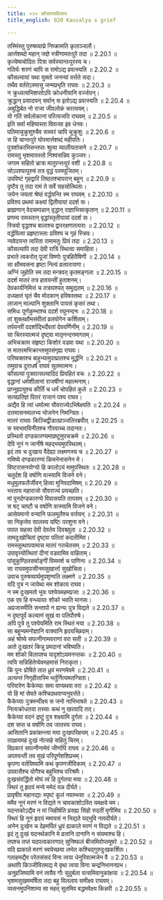 ```yaml
---
title: ०२० कौसल्याविलापः
title_english: 020 Kausalya s grief

---
```

<div class="audioEmbed"  caption="श्रीराम-हरिसीताराममूर्ति-घनपाठिभ्यां वचनम्" src="https://archive.org/download/Ramayana-recitation-Sriram-harisItArAmamUrti-Ghanapaati-v2/Kanda_2/Kanda_2_AYK-020-Kousalya_Vilapaha.mp3"></div>

  
तस्मिंस्तु पुरुषव्याघ्रे निष्क्रामति कृताञ्जलौ।  
आर्त्तशब्दो महान् जज्ञे स्त्रीणामतःपुरे तदा ॥ 2.20.1 ॥   
कृत्येष्वचोदितः पित्रा सर्वस्यान्तःपुरस्य च।  
गतिर्यः शरणं चापि स रामोऽद्य प्रवत्स्यति ॥ 2.20.2 ॥   
कौसल्यायां यथा युक्तो जनन्यां वर्त्तते सदा।  
तथैव वर्ततेऽस्मासु जन्मप्रभृति राघवः ॥ 2.20.3 ॥   
न क्रुध्यत्यभिशप्तोऽपि क्रोधनीयानि वर्ज्जयन्।  
क्रुद्धान् प्रसादयन् सर्वान् स इतोऽद्य प्रवत्स्यति ॥ 2.20.4 ॥   
अबुद्धिर्बत नो राजा जीवलोकं चरत्ययम्।  
यो गतिं सर्वलोकानां परित्यजति राघवम् ॥ 2.20.5 ॥   
इति सर्वा महिष्यस्ता विवत्सा इव धेनवः।  
पतिमाचुक्रुशुश्चैव सस्वरं चापि चुक्रुशुः ॥ 2.20.6 ॥   
स हि चान्तःपुरे घोरमार्त्तशब्दं महीपतिः।  
पुत्रशोकाभिसन्तप्तः श्रुत्वा व्यालीयतासने ॥ 2.20.7 ॥   
रामस्तु भृशमायस्तो निश्वसन्निव कुञ्जरः।  
जगाम सहितो भ्रात्रा मातुरन्तःपुरं वशी ॥ 2.20.8 ॥   
सोऽपश्यत्पुरुषं तत्र वृद्धं परमपूजितम्।  
उपविष्टं गृहद्वारि तिष्ठतश्चापरान् बहून् ॥ 2.20.9 ॥   
दृष्टैव तु तदा रामं ते सर्वे सहसोत्थिताः।  
जयेन जयतां श्रेष्ठं वर्द्धयन्ति स्म राघवम् ॥ 2.20.10 ॥   
प्रविश्य प्रथमां कक्ष्यां द्वितीयायां ददर्श सः।  
ब्राह्मणान् वेदसम्पन्नान् वृद्धान् राज्ञाभिसत्कृतान् ॥ 2.20.11 ॥   
प्रणम्य रामस्तान् वृद्धांस्तृतीयायां ददर्श सः।  
स्त्रियो वृद्धाश्च बालाश्च द्वाररक्षणतत्पराः ॥ 2.20.12 ॥   
वर्द्धयित्वा प्रहृष्टास्ताः प्रविश्य च गृहं स्त्रियः।  
न्यवेदयन्त त्वरिता रामामतुः प्रियं तदा ॥ 2.20.13 ॥   
कौसल्यापि तदा देवी रात्रिं स्थित्वा समाहिता।  
प्रभाते त्वकरोत् पूजां विष्णोः पुत्रहितैषिणी ॥ 2.20.14 ॥   
सा क्षौमवसना हृष्टा नित्यं व्रतपरायणा।  
अग्निं जुहोति स्म तदा मन्त्रवत् कृतमङ्गला ॥ 2.20.15 ॥   
ददर्श मातरं तत्र हावयन्तीं हुताशनम्।  
देवकार्यनिमित्तं च तत्रापश्यत् समुद्यतम् ॥ 2.20.16 ॥   
दध्यक्षतं घृतं चैव मोदकान् हविषस्तथा ॥ 2.20.17 ॥   
लाजान् माल्यानि शुक्लानि पायसं कृसरं तथा।  
समिधः पूर्णकुम्भाश्च ददर्श रघुनन्दनः ॥ 2.20.18 ॥   
तां शुक्लक्षौमसंवीतां व्रतयोगेन कर्शिताम्।  
तर्पयन्तीं ददर्शाद्भिर्देवतां देववर्णिनीम् ॥ 2.20.19 ॥   
सा चिरस्यात्मजं दृष्ट्वा मातृनन्दनमागतम्।  
अभिचक्राम संहृष्टा किशोरं वडवा यथा ॥ 2.20.20 ॥   
स मातरमभिक्रान्तामुपसंगृह्य राघवः।  
परिष्वक्तश्च बाहुभ्यामुपाघ्रातश्च मूर्द्धनि ॥ 2.20.21 ॥   
तमुवाच दुराधर्षं राघवं सुतमात्मनः।  
कौसल्यां पुत्रवात्सल्यादिदं प्रियहितं वचः ॥ 2.20.22 ॥   
वृद्धानां धर्मशीलानां राजर्षीणां महात्मनाम्।  
प्राप्नुह्यायुश्च कीर्तिं च धर्मं चोपहितं कुले ॥ 2.20.23 ॥   
सत्यप्रतिज्ञं पितरं राजानं पश्य राघव।  
अद्यैव हि त्वां धर्मात्मा यौवराज्येऽभिषेक्ष्यति ॥ 2.20.24 ॥   
दत्तमासनमालभ्य भोजनेन निमन्त्रितः।  
मातरं राघवः किञ्चिद्व्रीडात्प्राञ्जलिरब्रवीत् ॥ 2.20.25 ॥   
स स्वभावविनीतश्च गौरवाच्च तदानतः।  
प्रस्थितो दण्डकारण्यमाप्रष्टुमुपचक्रमे ॥ 2.20.26 ॥   
देवि नूनं न जानीषे महद्भयमुपस्थितम्।  
इदं तव च दुःखाय वैदेह्या लक्ष्मणस्य च ॥ 2.20.27 ॥   
गमिष्ये दण्डकारण्यं किमनेनासनेन मे।  
विष्टरासनयोग्यो हि कालोऽयं मामुपस्थितः ॥ 2.20.28 ॥   
चतुर्दश हि वर्षाणि वत्स्यामि विजने वने।  
मधुमूलफलैर्जीवन् हित्वा मुनिवदामिषम् ॥ 2.20.29 ॥   
भरताय महाराजो यौवराज्यं प्रयच्छति।  
मां पुनर्दण्डकारण्ये विवासयति तापसम् ॥ 2.20.30 ॥   
स षट् चाष्टौ च वर्षाणि वत्स्यामि विजने वने।  
आसेवमानो वन्यानि फलमूलैश्च वर्त्तयन् ॥ 2.20.31 ॥   
सा निकृत्तेव सालस्य यष्टिः परशुना वने।  
पपात सहसा देवी देवतेव दिवश्च्युता ॥ 2.20.32 ॥   
तामदुःखोचितां दृष्ट्वा पतितां कदलीमिव।  
रामस्तूत्थापयामास मातरं गतचेतसम् ॥ 2.20.33 ॥   
उपावृत्त्योत्थितां दीनां वडवामिव वाहिताम्।  
पांसुकुण्ठितसर्वाङ्गीं विममर्श च पाणिना ॥ 2.20.34 ॥   
सा राघवमुपासीनमसुखार्त्ता सुखोचिता।  
उवाच पुरुषव्यार्घमुपशृण्वति लक्ष्मणे ॥ 2.20.35 ॥   
यदि पुत्र न जायेथा मम शोकाय राघव।  
न स्म दुःखमतो भूयः पश्येयमहमप्रजाः ॥ 2.20.36 ॥   
एक एव हि वन्ध्यायाः शोको भवति मानसः।  
अप्रजास्मीति सन्तापो न ह्यन्यः पुत्र विद्यते ॥ 2.20.37 ॥   
न दृष्टपूर्वं कल्याणं सूखं वा पतिपौरुषे।  
अपि पुत्रे तु पश्येयमिति राम स्थितं मया ॥ 2.20.38 ॥   
सा बहून्यमनोज्ञानि वाक्यानि हृदयच्छिदाम्।  
अहं श्रोष्ये सपत्नीनामवराणां वरा सती ॥ 2.20.39 ॥   
अतो दुःखतरं किन्नु प्रमदानां भविष्यति।  
मम शोको विलापश्च यादृशोऽयमनन्तकः ॥ 2.20.40 ॥   
त्वयि सन्निहितेप्येवमहमासं निराकृता।  
किं पुनः प्रोषिते तात ध्रुवं मरणमेवमे ॥ 2.20.41 ॥   
अत्यन्तं निगृहीतास्मि भर्तुर्नित्यमतन्त्रिता।  
परिवारेण कैकेय्याः समा वाप्यथवा वरा ॥ 2.20.42 ॥   
यो हि मां सेवते कश्चिदथवाप्यनुवर्त्तते।  
कैकेय्याः पुत्रमन्वीक्ष्य स जनो नाभिभाषते ॥ 2.20.43 ॥   
नित्यक्रोधतया तस्याः कथं नु खरवादि तत्।  
कैकेय्या वदनं द्रष्टुं पुत्र शक्ष्यामि दुर्गता ॥ 2.20.44 ॥   
दश सप्त च वर्षाणि तव जातस्य राघव।  
आसितानि प्रकांक्षन्त्या मया दुःखपरिक्षयम् ॥ 2.20.45 ॥   
तदक्षयमहं दुःखं नोत्सहे सहितुं चिरम्।  
विप्रकारं सपत्नीनामेवं जीर्णापि राघव ॥ 2.20.46 ॥   
अपश्यन्ती तव मुखं परिपूर्णशशिप्रभम्।  
कृपणा वर्तयिष्यामि कथं कृपणजीविकाम् ॥ 2.20.47 ॥   
उपवासैश्च योगैश्च बहुभिश्च परिश्रमैः।  
दुःखसंवर्द्धितो मोघं त्वं हि दुर्गतया मया ॥ 2.20.48 ॥   
स्थिरं तु हृदयं मन्ये ममेदं यन्न दीर्यते।  
प्रावृषीव महानद्याः स्पृष्टं कूलं नवाम्भसा ॥ 2.20.49 ॥   
ममैव नूनं मरणं न विद्यते न चावकाशोऽस्ति यमक्षये मम।  
यदन्तकोऽद्यैव न मां जिहीर्षति प्रसह्य सिंहो रुदतीं मृगीमिव ॥ 2.20.50 ॥   
स्थिरं हि नूनं हृदयं ममायसं न भिद्यते यद्भुवि नावदीर्यते।  
अनेन दुःखेन च देहमर्पितं ध्रुवं ह्यकाले मरणं न विद्यते ॥ 2.20.51 ॥   
इदं तु दुःखं यदनर्थकानि मे व्रतानि दानानि न संयमाश्च हि।  
तपश्च तप्तं यदपत्यकारणात् सुनिष्फलं बीजमिवोप्तमूषरे ॥ 2.20.52 ॥   
यदि ह्यकाले मरणं स्वयेच्छया लभेत कश्चिद्गुरुदुःखकर्शितः।  
गताहमद्यैव परेतसंसदं विना त्वया धेनुरिवात्मजेन वै ॥ 2.20.53 ॥   
अथापि किञ्जीवितमद्य मे वृथा त्वया विना चन्द्रनिभाननप्रभ।  
अनुव्रजिष्यामि वनं त्वयैव गौः सुदुर्बला वत्समिवानुकांक्षया ॥ 2.20.54 ॥   
भृशमसुखममर्षिता तदा बहु विललाप समीक्ष्य राघवम्।  
व्यसनमुपनिशाम्य सा महत् सुतमिव बद्धमवेक्ष्य किन्नरी ॥ 2.20.55 ॥   